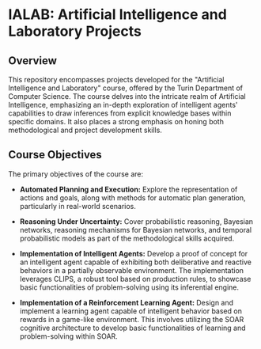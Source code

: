 # IALAB: Artificial Intelligence and Laboratory Projects

## Overview

This repository encompasses projects developed for the "Artificial Intelligence and Laboratory" course, offered by the Turin Department of Computer Science. The course delves into the intricate realm of Artificial Intelligence, emphasizing an in-depth exploration of intelligent agents' capabilities to draw inferences from explicit knowledge bases within specific domains. It also places a strong emphasis on honing both methodological and project development skills.

## Course Objectives

The primary objectives of the course are:

- **Automated Planning and Execution:** Explore the representation of actions and goals, along with methods for automatic plan generation, particularly in real-world scenarios.

- **Reasoning Under Uncertainty:** Cover probabilistic reasoning, Bayesian networks, reasoning mechanisms for Bayesian networks, and temporal probabilistic models as part of the methodological skills acquired.

- **Implementation of Intelligent Agents:** Develop a proof of concept for an intelligent agent capable of exhibiting both deliberative and reactive behaviors in a partially observable environment. The implementation leverages CLIPS, a robust tool based on production rules, to showcase basic functionalities of problem-solving using its inferential engine.

- **Implementation of a Reinforcement Learning Agent:** Design and implement a learning agent capable of intelligent behavior based on rewards in a game-like environment. This involves utilizing the SOAR cognitive architecture to develop basic functionalities of learning and problem-solving within SOAR.


